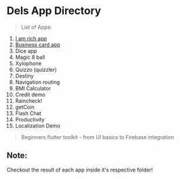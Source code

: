 # Dels App Directory

> List of Apps:
1.  [I am rich app](i_am_rich)
2.  [Business card app](mi_card_flutter)
3.  Dice app
4.  Magic 8 ball
5.  Xylophone
6.  Quizzo (quizzler)
7.  Destiny
8.  Navigation routing
9.  BMI Calculator
10. Credit demo
11. Raincheck!
12. getCoin
13. Flash Chat
14. Productivity
15. Localization Demo

> Beginners flutter toolkit - from UI basics to Firebase integration

## Note: 
Checkout the result of each app inside it's respective folder!
